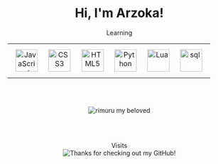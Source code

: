 <div>
  <h1 align="center">Hi, I'm Arzoka!</h1>

</div>

<p align="center">Learning</p>

<table align="center"><tr><td>
  
<div align="center">
  <img style="margin: 10px" src="https://35233.hosts2.ma-cloud.nl/Learning/javascript-original.svg" title="JavaScript" height="50" />  
  <img style="margin: 10px" src="https://35233.hosts2.ma-cloud.nl/Learning/css3-original-wordmark.svg" title="CSS3" height="50" />  
  <img style="margin: 10px" src="https://35233.hosts2.ma-cloud.nl/Learning/html5-original-wordmark.svg" title="HTML5" height="50" /> 
  <img style="margin: 10px" src="https://35233.hosts2.ma-cloud.nl/Learning/python-original.svg" title="Python" height="50" />  
  <img style="margin: 10px" src="https://35233.hosts2.ma-cloud.nl/Learning/lua-original-new.svg" title="Lua" height="50" />  
  <img style="margin: 10px" src="https://35233.hosts2.ma-cloud.nl/Learning/sql-original.svg" title="sql" height="50" />  
</div>
  
</table>

<br></br>

<div align="center">
<img src="https://i.pinimg.com/originals/e8/f9/fe/e8f9feac456fc8e449e99afa56bb1752.gif" title="rimuru my beloved">
</div>

<br></br>

<p align="center"> 
  Visits<br>
  <img src="https://profile-counter.glitch.me/Arzoka/count.svg" title="Thanks for checking out my GitHub!" />
</p>
